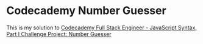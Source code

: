 # Codecademy Number Guesser
This is my solution to [Codecademy Full Stack Engineer - JavaScript Syntax, Part I Challenge Project: Number Guesser](https://www.codecademy.com/learn/paths/full-stack-engineer-career-path)
